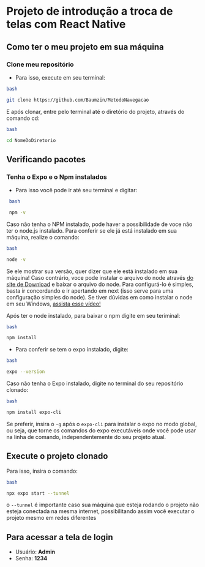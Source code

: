 # Projeto de introdução a troca de telas com React Native

## Como ter o meu projeto em sua máquina

### Clone meu repositório

- Para isso, execute em seu terminal:

```bash
bash

git clone https://github.com/Baumzin/MetodoNavegacao
```

E após clonar, entre pelo terminal até o diretório do projeto, através do comando cd:

```bash
bash

cd NomeDoDiretorio
```

## Verificando pacotes

### Tenha o Expo e o Npm instalados

- Para isso você pode ir até seu terminal e digitar:

```bash
 bash

 npm -v
 ```

 Caso não tenha o NPM instalado, pode haver a possibilidade de voce não ter o node.js instalado. Para conferir se ele já está instalado em sua máquina, realize o comando:

```bash
bash

node -v
```

Se ele mostrar sua versão, quer dizer que ele está instalado em sua máquina! Caso contrário, voce pode instalar o arquivo do node através [do site de Download](https://nodejs.org/en/download) e baixar o arquivo do node. Para configurá-lo é simples, basta ir concordando e ir apertando em next (isso serve para uma configuração simples do node). Se tiver dúvidas em como instalar o node em seu Windows, [assista esse vídeo!](https://youtu.be/-jft_9PlffQ?si=_AW99RXz9C_miYkO)

Após ter o node instalado, para baixar o npm digite em seu teriminal:

 ```bash
 bash

 npm install
 ```

- Para conferir se tem o expo instalado, digite:

 ```bash
 bash

 expo --version
 ```

 Caso não tenha o Expo instalado, digite no terminal do seu repositório clonado:

 ```bash
 bash

 npm install expo-cli
 ```

 Se preferir, insira o ```-g``` após o ```expo-cli``` para instalar o expo no modo global, ou seja, que torne os comandos do expo executáveis onde você pode usar na linha de comando, independentemente do seu projeto atual.

## Execute o projeto clonado

 Para isso, insira o comando:

 ```bash
 bash

 npx expo start --tunnel
 ```

 o ```--tunnel``` é importante caso sua máquina que esteja rodando o projeto não esteja conectada na mesma internet, possibilitando assim você executar o projeto mesmo em redes diferentes

## Para acessar a tela de login

- Usuário: **Admin**
- Senha: **1234**
